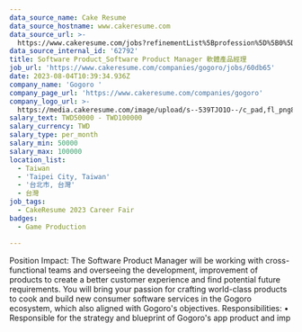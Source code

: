 ```yaml
---
data_source_name: Cake Resume
data_source_hostname: www.cakeresume.com
data_source_url: >-
  https://www.cakeresume.com/jobs?refinementList%5Bprofession%5D%5B0%5D=game-production&range%5Bsalary_range%5D%5Bmin%5D=100000
data_source_internal_id: '62792'
title: Software Product_Software Product Manager 軟體產品經理
job_url: 'https://www.cakeresume.com/companies/gogoro/jobs/60db65'
date: 2023-08-04T10:39:34.936Z
company_name: 'Gogoro '
company_page_url: 'https://www.cakeresume.com/companies/gogoro'
company_logo_url: >-
  https://media.cakeresume.com/image/upload/s--539TJO1O--/c_pad,fl_png8,h_200,w_200/v1519962195/bs30ppqfsdpnhblxxk90.png
salary_text: TWD50000 - TWD100000
salary_currency: TWD
salary_type: per_month
salary_min: 50000
salary_max: 100000
location_list:
  - Taiwan
  - 'Taipei City, Taiwan'
  - '台北市, 台灣'
  - 台灣
job_tags:
  - CakeResume 2023 Career Fair
badges:
  - Game Production

---
```


Position Impact: The Software Product Manager will be working with cross-functional teams and overseeing the development, improvement of products to create a better customer experience and find potential future requirements. You will bring your passion for crafting world-class products to cook and build new consumer software services in the Gogoro ecosystem, which also aligned with Gogoro's objectives. Responsibilities: • Responsible for the strategy and blueprint of Gogoro's app product and imp